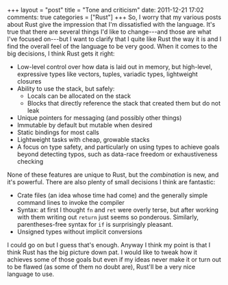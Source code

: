 +++
layout = "post"
title = "Tone and criticism"
date: 2011-12-21 17:02
comments: true
categories = ["Rust"]
+++
So, I worry that my various posts about Rust give the impression that
I'm dissatisfied with the language.  It's true that there are several
things I'd like to change---and those are what I've focused on---but I
want to clarify that I quite like Rust the way it is and I find the
overall feel of the language to be very good.  When it comes to the
big decisions, I think Rust gets it right:

- Low-level control over how data is laid out in memory, but
  high-level, expressive types like vectors, tuples, variadic types,
  lightweight closures
- Ability to use the stack, but safely:
  - Locals can be allocated on the stack
  - Blocks that directly reference the stack that created them
    but do not leak
- Unique pointers for messaging (and possibly other things)
- Immutable by default but mutable when desired
- Static bindings for most calls
- Lightweight tasks with cheap, growable stacks
- A focus on type safety, and particularly on using types to achieve
  goals beyond detecting typos, such as data-race freedom or
  exhaustiveness checking

None of these features are unique to Rust, but the *combination* is
new, and it's powerful.  There are also plenty of small decisions I
think are fantastic:

- Crate files (an idea whose time had come) and the generally
  simple command lines to invoke the compiler
- Syntax: at first I thought `fn` and `ret` were overly terse,
  but after working with them writing out `return` just seems so ponderous.
  Similarly, parentheses-free syntax for `if` is surprisingly pleasant.
- Unsigned types without implicit conversions

I could go on but I guess that's enough.  Anyway I think my point is
that I think Rust has the big picture down pat.  I would like to tweak
how it achieves some of those goals but even if my ideas never make it
or turn out to be flawed (as some of them no doubt are), Rust'll be a
very nice language to use.
